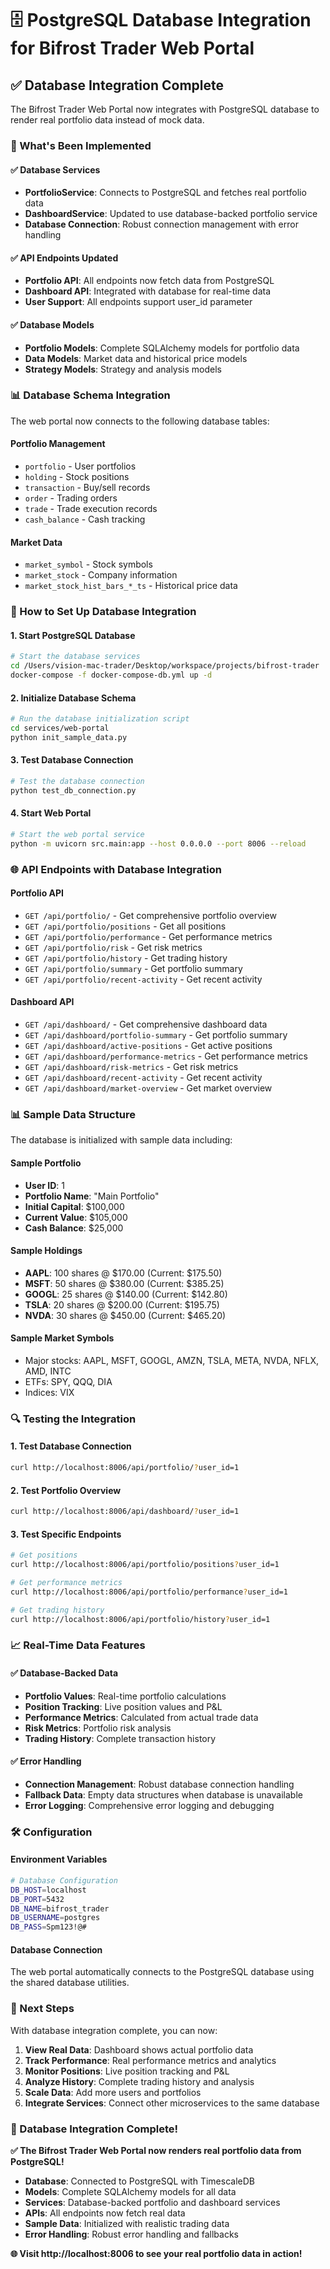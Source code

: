 # 🗄️ PostgreSQL Database Integration for Bifrost Trader Web Portal

## ✅ **Database Integration Complete**

The Bifrost Trader Web Portal now integrates with PostgreSQL database to render real portfolio data instead of mock data.

### **🔧 What's Been Implemented**

#### **✅ Database Services**
- **PortfolioService**: Connects to PostgreSQL and fetches real portfolio data
- **DashboardService**: Updated to use database-backed portfolio service
- **Database Connection**: Robust connection management with error handling

#### **✅ API Endpoints Updated**
- **Portfolio API**: All endpoints now fetch data from PostgreSQL
- **Dashboard API**: Integrated with database for real-time data
- **User Support**: All endpoints support user_id parameter

#### **✅ Database Models**
- **Portfolio Models**: Complete SQLAlchemy models for portfolio data
- **Data Models**: Market data and historical price models
- **Strategy Models**: Strategy and analysis models

### **📊 Database Schema Integration**

The web portal now connects to the following database tables:

#### **Portfolio Management**
- `portfolio` - User portfolios
- `holding` - Stock positions
- `transaction` - Buy/sell records
- `order` - Trading orders
- `trade` - Trade execution records
- `cash_balance` - Cash tracking

#### **Market Data**
- `market_symbol` - Stock symbols
- `market_stock` - Company information
- `market_stock_hist_bars_*_ts` - Historical price data

### **🚀 How to Set Up Database Integration**

#### **1. Start PostgreSQL Database**
```bash
# Start the database services
cd /Users/vision-mac-trader/Desktop/workspace/projects/bifrost-trader
docker-compose -f docker-compose-db.yml up -d
```

#### **2. Initialize Database Schema**
```bash
# Run the database initialization script
cd services/web-portal
python init_sample_data.py
```

#### **3. Test Database Connection**
```bash
# Test the database connection
python test_db_connection.py
```

#### **4. Start Web Portal**
```bash
# Start the web portal service
python -m uvicorn src.main:app --host 0.0.0.0 --port 8006 --reload
```

### **🌐 API Endpoints with Database Integration**

#### **Portfolio API**
- `GET /api/portfolio/` - Get comprehensive portfolio overview
- `GET /api/portfolio/positions` - Get all positions
- `GET /api/portfolio/performance` - Get performance metrics
- `GET /api/portfolio/risk` - Get risk metrics
- `GET /api/portfolio/history` - Get trading history
- `GET /api/portfolio/summary` - Get portfolio summary
- `GET /api/portfolio/recent-activity` - Get recent activity

#### **Dashboard API**
- `GET /api/dashboard/` - Get comprehensive dashboard data
- `GET /api/dashboard/portfolio-summary` - Get portfolio summary
- `GET /api/dashboard/active-positions` - Get active positions
- `GET /api/dashboard/performance-metrics` - Get performance metrics
- `GET /api/dashboard/risk-metrics` - Get risk metrics
- `GET /api/dashboard/recent-activity` - Get recent activity
- `GET /api/dashboard/market-overview` - Get market overview

### **📊 Sample Data Structure**

The database is initialized with sample data including:

#### **Sample Portfolio**
- **User ID**: 1
- **Portfolio Name**: "Main Portfolio"
- **Initial Capital**: $100,000
- **Current Value**: $105,000
- **Cash Balance**: $25,000

#### **Sample Holdings**
- **AAPL**: 100 shares @ $170.00 (Current: $175.50)
- **MSFT**: 50 shares @ $380.00 (Current: $385.25)
- **GOOGL**: 25 shares @ $140.00 (Current: $142.80)
- **TSLA**: 20 shares @ $200.00 (Current: $195.75)
- **NVDA**: 30 shares @ $450.00 (Current: $465.20)

#### **Sample Market Symbols**
- Major stocks: AAPL, MSFT, GOOGL, AMZN, TSLA, META, NVDA, NFLX, AMD, INTC
- ETFs: SPY, QQQ, DIA
- Indices: VIX

### **🔍 Testing the Integration**

#### **1. Test Database Connection**
```bash
curl http://localhost:8006/api/portfolio/?user_id=1
```

#### **2. Test Portfolio Overview**
```bash
curl http://localhost:8006/api/dashboard/?user_id=1
```

#### **3. Test Specific Endpoints**
```bash
# Get positions
curl http://localhost:8006/api/portfolio/positions?user_id=1

# Get performance metrics
curl http://localhost:8006/api/portfolio/performance?user_id=1

# Get trading history
curl http://localhost:8006/api/portfolio/history?user_id=1
```

### **📈 Real-Time Data Features**

#### **✅ Database-Backed Data**
- **Portfolio Values**: Real-time portfolio calculations
- **Position Tracking**: Live position values and P&L
- **Performance Metrics**: Calculated from actual trade data
- **Risk Metrics**: Portfolio risk analysis
- **Trading History**: Complete transaction history

#### **✅ Error Handling**
- **Connection Management**: Robust database connection handling
- **Fallback Data**: Empty data structures when database is unavailable
- **Error Logging**: Comprehensive error logging and debugging

### **🛠️ Configuration**

#### **Environment Variables**
```bash
# Database Configuration
DB_HOST=localhost
DB_PORT=5432
DB_NAME=bifrost_trader
DB_USERNAME=postgres
DB_PASS=Spm123!@#
```

#### **Database Connection**
The web portal automatically connects to the PostgreSQL database using the shared database utilities.

### **🎯 Next Steps**

With database integration complete, you can now:

1. **View Real Data**: Dashboard shows actual portfolio data
2. **Track Performance**: Real performance metrics and analytics
3. **Monitor Positions**: Live position tracking and P&L
4. **Analyze History**: Complete trading history and analysis
5. **Scale Data**: Add more users and portfolios
6. **Integrate Services**: Connect other microservices to the same database

### **🎉 Database Integration Complete!**

**✅ The Bifrost Trader Web Portal now renders real portfolio data from PostgreSQL!**

- **Database**: Connected to PostgreSQL with TimescaleDB
- **Models**: Complete SQLAlchemy models for all data
- **Services**: Database-backed portfolio and dashboard services
- **APIs**: All endpoints now fetch real data
- **Sample Data**: Initialized with realistic trading data
- **Error Handling**: Robust error handling and fallbacks

**🌐 Visit http://localhost:8006 to see your real portfolio data in action!**
